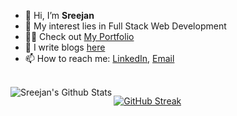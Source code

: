 - 👋 Hi, I’m **Sreejan**
- 👀 My interest lies in Full Stack Web Development
- :man_technologist: Check out [My Portfolio](https://sreejan.netlify.app/)
- 📝 I write blogs [here](https://sreejan.hashnode.dev/) 
- 📫 How to reach me: [LinkedIn](https://www.linkedin.com/in/sreejanchaudhury), [Email](mailto:sreejan147@gmail.com)

<br />

<img align="left" alt="Sreejan's Github Stats" src="https://github-readme-stats.vercel.app/api?username=Sreejan-22&show_icons=true&include_all_commits=true&hide_border=true">

[![GitHub Streak](https://github-readme-streak-stats.herokuapp.com/?user=Sreejan-22)](https://git.io/streak-stats)
<!---
Sreejan-22/Sreejan-22 is a ✨ special ✨ repository because its `README.md` (this file) appears on your GitHub profile.
You can click the Preview link to take a look at your changes.
--->
